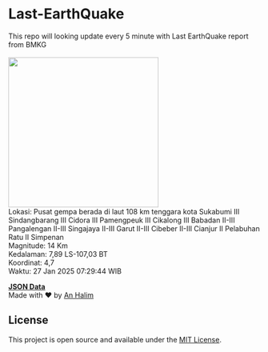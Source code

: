 # Last-EarthQuake
This repo will looking update every 5 minute with Last EarthQuake report from BMKG
<br>
<br>
<img src="undefined" width="300"/>
<br>
Lokasi: Pusat gempa berada di laut 108 km tenggara kota Sukabumi  III Sindangbarang III Cidora III Pamengpeuk III Cikalong III Babadan II-III Pangalengan II-III Singajaya II-III Garut II-III Cibeber II-III Cianjur II Pelabuhan Ratu II Simpenan <br>
Magnitude: 14 Km <br>
Kedalaman: 7,89 LS-107,03 BT <br>
Koordinat: 4,7 <br>
Waktu: 27 Jan 2025 07:29:44 WIB <br>

<a href="./data/data.json">**JSON Data**</a>
<br>
Made with ❤️ by <a href="https://github.com/an-halim">An Halim</a>
## License

This project is open source and available under the [MIT License](LICENSE).
